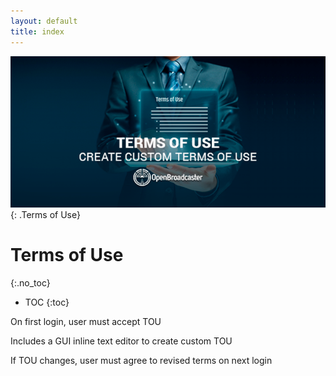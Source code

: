 ```yaml
---
layout: default
title: index
---
```

![ Terms of Use](img/terms-of-use.png ){: .Terms of Use}

# Terms of Use
{:.no_toc}

* TOC
{:toc}

<a name="dashboard"></a>

On first login, user must accept TOU

Includes a GUI inline text editor to create custom TOU

If TOU changes, user must agree to revised terms on next login



